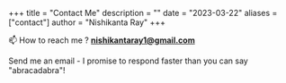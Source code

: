 +++
title = "Contact Me"
description = ""
date = "2023-03-22"
aliases = ["contact"]
author = "Nishikanta Ray"
+++

📫 How to reach me ? <strong>nishikantaray1@gmail.com</strong>
 
  Send me an email - I promise to respond faster than you can say "abracadabra"!